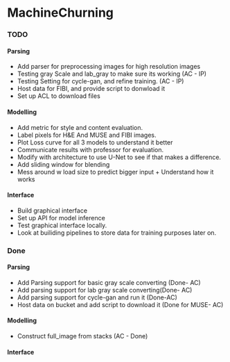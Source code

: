 # MachineChurning



### TODO

#### Parsing


- Add parser for preprocessing images for high resolution images
- Testing gray Scale and lab_gray to make sure its working (AC - IP)
- Testing Setting for cycle-gan, and refine training. (AC - IP)
- Host data for FIBI, and provide script to donwload it 
- Set up ACL to download files
#### Modelling

- Add metric for style and content evaluation.
- Label pixels for H&E And MUSE and FIBI images.
- Plot Loss curve for all 3 models to understand it better
- Communicate results with professor for evaluation.
- Modify with architecture to use U-Net to see if that makes a difference.
- Add sliding window for blending 
- Mess around w load size to predict bigger input + Understand how it works

#### Interface
- Build graphical interface 
- Set up API for model inference
- Test graphical interface locally.
- Look at builiding pipelines to store data for training purposes later on.


### Done

#### Parsing
- Add Parsing support for basic gray scale converting (Done- AC)
- Add parsing support for lab gray scale converting(Done- AC)
- Add parsing support for cycle-gan and run it (Done-AC)
- Host data on bucket and add script to download it (Done for MUSE- AC)

#### Modelling
- Construct full_image from stacks (AC - Done)

#### Interface
